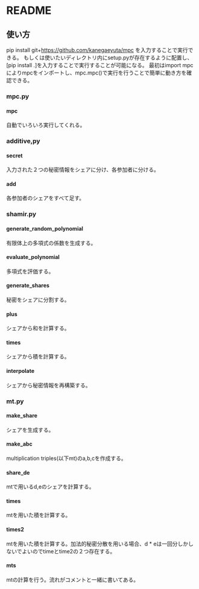 # README
## 使い方
pip install git+https://github.com/kanegaeyuta/mpc を入力することで実行できる。
もしくは使いたいディレクトリ内にsetup.pyが存在するように配置し、[pip install .]を入力することで実行することが可能になる。
最初はimport mpcによりmpcをインポートし、mpc.mpc()で実行を行うことで簡単に動き方を確認できる。

### mpc.py
#### mpc
自動でいろいろ実行してくれる。

### additive,py
#### secret
入力された２つの秘密情報をシェアに分け、各参加者に分ける。
#### add
各参加者のシェアをすべて足す。

### shamir.py
#### generate_random_polynomial
有限体上の多項式の係数を生成する。
#### evaluate_polynomial
多項式を評価する。
#### generate_shares
秘密をシェアに分割する。
#### plus
シェアから和を計算する。
#### times
シェアから積を計算する。
#### interpolate
シェアから秘密情報を再構築する。

### mt.py
#### make_share
シェアを生成する。
#### make_abc
multiplication triples(以下mt)のa,b,cを作成する。
#### share_de
mtで用いるd,eのシェアを計算する。
#### times
mtを用いた積を計算する。
#### times2
mtを用いた積を計算する。加法的秘密分散を用いる場合、d * eは一回分しかしないでよいのでtimeとtime2の２つ存在する。
#### mts
mtの計算を行う。流れがコメントと一緒に書いてある。
